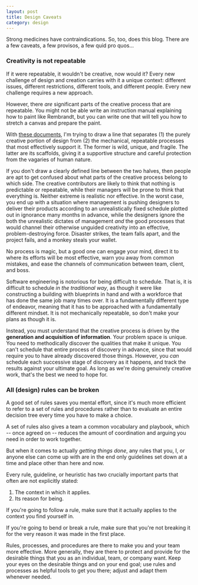 ```yaml
---
layout: post
title: Design Caveats
category: design
---
```



Strong medicines have contraindications. So, too, does this blog. There are a
few caveats, a few provisos, a few quid pro quos...


### Creativity is not repeatable

If it were repeatable, it wouldn't be creative, now would it? Every new
challenge of design and creation carries with it a unique context: different
issues, different restrictions, different tools, and different people. Every new
challenge requires a new approach.

However, there *are* significant parts of the creative process that are
repeatable. You might not be able write an instruction manual explaining how to
paint like Rembrandt, but you can write one that will tell you how to stretch a
canvas and prepare the paint.

With [these documents][1], I'm trying to draw a line that separates (1) the
purely creative portion of design from (2) the mechanical, repeatable processes
that most effectively support it. The former is wild, unique, and fragile. The
latter are its scaffolds, giving it a supportive structure and careful
protection from the vagaries of human nature.

If you don't draw a clearly defined line between the two halves, then people are
apt to get confused about what parts of the creative process belong to which
side. The creative contributors are likely to think that nothing is predictable
or repeatable, while their managers will be prone to think that everything
is. Neither extreme is realistic nor effective. In the worst case, you end up
with a situation where management is pushing designers to deliver their products
according to an unrealistically fixed schedule plotted out in ignorance many
months in advance, while the designers ignore the both the unrealistic dictates
of management *and* the good processes that would channel their otherwise
unguided creativity into an effective, problem-destroying force. Disaster
strikes, the team falls apart, and the project fails, and a monkey steals your
wallet.

No process is magic, but a good one can engage your mind, direct it to where its
efforts will be most effective, warn you away from common mistakes, and ease the
channels of communication between team, client, and boss.

Software engineering is notorious for being difficult to schedule. That is, it
is difficult to schedule *in the traditional way*, as though it were like
constructing a building with blueprints in hand and with a workforce that has
done the same job many times over. It is a fundamentally different type of
endeavor, meaning that it has to be approached with a fundamentally different
mindset.  It is not mechanically repeatable, so don't make your plans as though
it is.

Instead, you must understand that the creative process is driven by the
**generation and acquisition of information**. Your problem space is unique. You
need to methodically discover the qualities that make it unique. You can't
schedule that entire process of discovery in advance, since that would require
you to have already discovered those things. However, you *can* schedule each
successive stage of discovery as it happens, and track the results against your
ultimate goal. As long as we're doing genuinely creative work, that's the best
we need to hope for.

[1]: http://nerdflation.github.com/design/design-intro.html


### All (design) rules can be broken

A good set of rules saves you mental effort, since it's much more efficient to
refer to a set of rules and procedures rather than to evaluate an entire
decision tree every time you have to make a choice.

A set of rules also gives a team a common vocabulary and playbook, which -- once
agreed on -- reduces the amount of coordination and arguing you need in order to
work together.

But when it comes to actually *getting things done*, any rules that you, I, or
anyone else can come up with are in the end only guidelines set down at a time
and place other than here and now.

Every rule, guideline, or heuristic has two crucially important parts that often
are not explicitly stated:

1. The context in which it applies.
2. Its reason for being.

If you're going to follow a rule, make sure that it actually applies to the
context you find yourself in.

If you're going to bend or break a rule, make sure that you're not breaking it
for the very reason it was made in the first place.

Rules, processes, and procedures are there to make you and your team more
effective. More generally, they are there to protect and provide for the
desirable things that you as an individual, team, or company want. Keep your
eyes on the desirable things and on your end goal; use rules and processes as
helpful tools to get you there; adjust and adapt them whenever needed.
